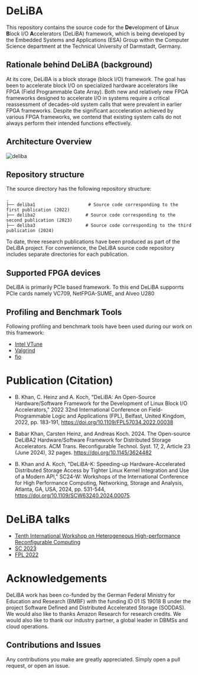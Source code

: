 
# DeLiBA

This repository contains the source code for the **De**velopment of **Li**nux **B**lock I/O **A**ccelerators (DeLiBA) framework, which is being developed by the Embedded Systems and Applications (ESA) Group within the Computer Science department at the Technical University of Darmstadt, Germany.

## Rationale behind DeLiBA (background)
At its core, DeLiBA is a block storage (block I/O) framework. The goal has been to accelerate block I/O on specialized hardware accelerators like FPGA (Field Programmable Gate Array). Both new and relatively new FPGA frameworks designed to accelerate I/O in systems require a critical reassessment of decades-old system calls that were prevalent in earlier FPGA frameworks. Despite the significant accceleration achieved by various FPGA frameworks, we contend that existing system calls do not always perform their intended functions effectively.


## Architecture Overview

![deliba](https://github.com/user-attachments/assets/601a0f15-2b9d-49e6-af84-67ad395bc033)

## Repository structure

The source directory has the following repository structure:

    .
    ├── deliba1                    # Source code corresponding to the first publication (2022)
    ├── deliba2                   # Source code corresponding to the second publication (2023)
    ├── deliba3                   # Source code corresponding to the third publication (2024)

To date, three research publications have been produced as part of the DeLiBA project. For convenience, the DeLiBA source code repository includes separate directories for each publication.    
 
## Supported FPGA devices
DeLiBA is primarily PCIe based framework. To this end DeLiBA supporrts PCIe cards namely VC709, NetFPGA-SUME, and Alveo U280



## Profiling and Benchmark Tools
Following profiling and benchmark tools have been used during our work on this framework:

- [Intel VTune](https://www.intel.com/content/www/us/en/developer/tools/oneapi/vtune-profiler.html#gs.afanri)
- [Valgrind](https://valgrind.org/)
- [fio](https://fio.readthedocs.io/en/latest/fio_doc.html)




# Publication (Citation)

- B. Khan, C. Heinz and A. Koch, "DeLiBA: An Open-Source Hardware/Software Framework for the Development of Linux Block I/O Accelerators," 2022 32nd International Conference on Field-Programmable Logic and Applications (FPL), Belfast, United Kingdom, 2022, pp. 183-191, https://doi.org/10.1109/FPL57034.2022.00038
 
- Babar Khan, Carsten Heinz, and Andreas Koch. 2024. The Open-source DeLiBA2 Hardware/Software Framework for Distributed Storage Accelerators. ACM Trans. Reconfigurable Technol. Syst. 17, 2, Article 23 (June 2024), 32 pages. https://doi.org/10.1145/3624482
  
- B. Khan and A. Koch, "DeLiBA-K: Speeding-up Hardware-Accelerated Distributed Storage Access by Tighter Linux Kernel Integration and Use of a Modern API," SC24-W: Workshops of the International Conference for High Performance Computing, Networking, Storage and Analysis, Atlanta, GA, USA, 2024, pp. 531-544, https://doi.org/10.1109/SCW63240.2024.00075.


# DeLiBA talks

- [Tenth International Workshop on Heterogeneous High-performance Reconfigurable Computing](https://h2rc.cse.sc.edu/2024/slides/05_khan.pdf)
- [SC 2023](https://babarzkhan.github.io/https:/sc23.supercomputing.org/)
- [FPL 2022](https://www.esa.informatik.tu-darmstadt.de/assets/publications/materials/2022/2022_FPL_BK_slides.pdf)


# Acknowledgements
DeLiBA work has been co-funded by the German Federal Ministry for Education and Research (BMBF) with the funding ID 01 IS 19018 B under the project Software Defined and Distributed Accelerated Storage (SODDAS). We would also like to thanks Amazon Research for research credits. We would also like to thank our industry partner, a global leader in DBMSs and cloud operations.


Contributions and Issues
-------------------------
Any contributions you make are greatly appreciated. Simply open a pull request, or open an issue.
